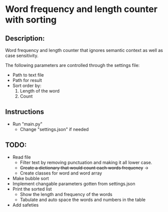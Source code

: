 # Word frequency and length counter with sorting

## Description:
Word frequency and length counter that ignores semantic context as well as case sensitivity.

The following parameters are controlled through the settings file:
* Path to text file
* Path for result
* Sort order by:
    1) Length of the word
    2) Count

## Instructions
- Run "main.py"
    - Change "settings.json" if needed

## TODO:
* Read file
    * Filter text by removing punctuation and making it all lower case.
    * ~~Create a dictionary that would count each words frequency~~ ->
    * Create classes for word and word array
* Make bubble sort
* Implement changable parameters gotten from settings.json
* Print the sorted list
    * Show the length and frequency of the words
    * Tabulate and auto space the words and numbers in the table
* Add safeties
